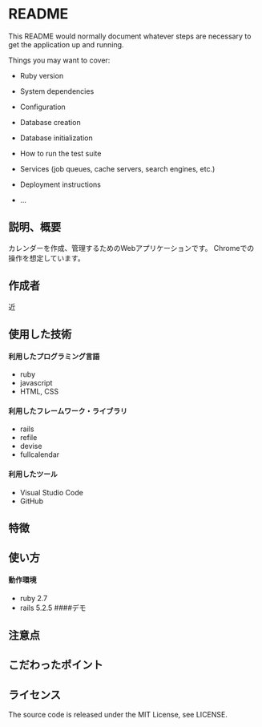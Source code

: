 # README

This README would normally document whatever steps are necessary to get the
application up and running.

Things you may want to cover:

* Ruby version

* System dependencies

* Configuration

* Database creation

* Database initialization

* How to run the test suite

* Services (job queues, cache servers, search engines, etc.)

* Deployment instructions

* ...


## 説明、概要
カレンダーを作成、管理するためのWebアプリケーションです。
Chromeでの操作を想定しています。
## 作成者
近
## 使用した技術
#### 利用したプログラミング言語
- ruby
- javascript
- HTML, CSS
#### 利用したフレームワーク・ライブラリ
- rails
- refile
- devise
- fullcalendar
#### 利用したツール
- Visual Studio Code
- GitHub
## 特徴
## 使い方
#### 動作環境
- ruby 2.7
- rails 5.2.5
####デモ
## 注意点
## こだわったポイント
## ライセンス
The source code is released under the MIT License, see LICENSE.